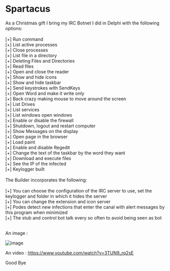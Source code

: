 Spartacus
=========

As a Christmas gift I bring my IRC Botnet I did in Delphi with the following options:<br>
<br>
[+] Run command<br>
[+] List active processes<br>
[+] Close processes<br>
[+] List file in a directory<br>
[+] Deleting Files and Directories<br>
[+] Read files<br>
[+] Open and close the reader<br>
[+] Show and hide icons<br>
[+] Show and hide taskbar<br>
[+] Send keystrokes with SendKeys<br>
[+] Open Word and make it write only<br>
[+] Back crazy making mouse to move around the screen<br>
[+] List Drives<br>
[+] List services<br>
[+] List windows open windows<br>
[+] Enable or disable the firewall<br>
[+] Shutdown, logout and restart computer<br>
[+] Show Messages on the display<br>
[+] Open page in the browser<br>
[+] Load paint<br>
[+] Enable and disable Regedit<br>
[+] Change the text of the taskbar by the word they want<br>
[+] Download and execute files<br>
[+] See the IP of the infected<br>
[+] Keylogger built<br>
<br>
The Builder incorporates the following:<br>
<br>
[+] You can choose the configuration of the IRC server to use, set the keylogger and folder in which it hides the server<br>
[+] You can change the extension and icon server<br>
[+] Podes detect new infections that enter the canal with alert messages by this program when minimized<br>
[+] The stub and control bot talk every so often to avoid being seen as bot<br>
<br>

An image : 

![image](http://doddyhackman.webcindario.com/images/spartacus.jpg)

An video : https://www.youtube.com/watch?v=3TUN9_rq2sE

Good Bye
